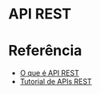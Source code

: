 # API REST


# Referência
- [O que é API REST](https://www.redhat.com/pt-br/topics/api/what-is-a-rest-api)
- [Tutorial de APIs REST](https://www.freecodecamp.org/portuguese/news/tutorial-de-apis-rest-client-rest-servicos-rest-e-chamadas-de-api-explicados-com-exemplos-de-codigo/)
